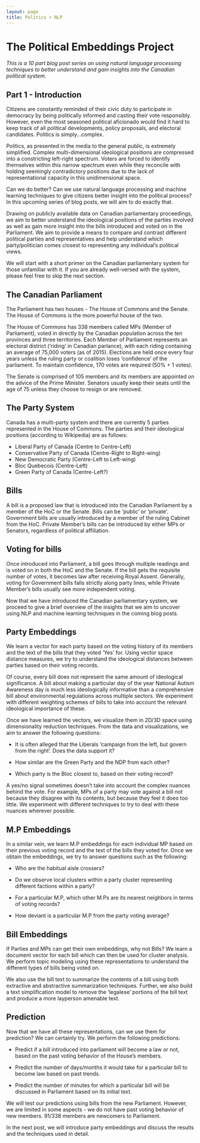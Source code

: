 ```yaml
---
layout: page
title: Politics + NLP
---
```


# The Political Embeddings Project

*This is a 10 part blog post series on using natural language processing techniques to better understand and gain insights into the Canadian political system.*

## Part 1 - Introduction



Citizens are constantly reminded of their civic duty to participate in democracy by being politically informed and casting their vote responsibly. However, even the most seasoned political aficionado would find it hard to keep track of all political developments, policy proposals, and electoral candidates. Politics is simply...complex.

Politics, as presented in the media to the general public, is extremely simplified. Complex multi-dimensional ideological positions are compressed into a constricting left-right spectrum. Voters are forced to identify themselves within this narrow spectrum even while they reconcile with holding seemingly contradictory positions due to the lack of representational capacity in this unidimensional space.

Can we do better? Can we use natural language processing and machine learning techniques to give citizens better insight into the political process? In this upcoming series of blog posts, we will aim to do exactly that.

Drawing on publicly available data on Canadian parliamentary proceedings, we aim to better understand the ideological positions of the parties involved as well as gain more insight into the bills introduced and voted on in the Parliament. We aim to provide a means to compare and contrast different political parties and representatives and help understand which party/politician comes closest to representing any individual’s political views.

We will start with a short primer on the Canadian parliamentary system for those unfamiliar with it. If you are already well-versed with the system, please feel free to skip the next section.

## The Canadian Parliament
The Parliament has two houses - The House of Commons and the Senate. The House of Commons is the more powerful house of the two.

The House of Commons has 338 members called MPs (Member of Parliament), voted in directly by the Canadian population across the ten provinces and three territories. Each Member of Parliament represents an electoral district (‘riding’ in Canadian parlance), with each riding containing an average of 75,000 voters (as of 2015). Elections are held once every four years unless the ruling party or coalition loses ‘confidence’ of the parliament. To maintain confidence, 170 votes are required (50% + 1 votes).

The Senate is comprised of 105 members and its members are appointed on the advice of the Prime Minister. Senators usually keep their seats until the age of 75 unless they choose to resign or are removed.

## The Party System

Canada has a multi-party system and there are currently 5 parties represented in the House of Commons. The parties and their ideological positions (according to Wikipedia) are as follows:

- Liberal Party of Canada (Centre to Centre-Left)
- Conservative Party of Canada (Centre-Right to Right-wing)
- New Democratic Party (Centre-Left to Left-wing)
- Bloc Quebecois (Centre-Left)
- Green Party of Canada (Centre-Left?)

## Bills
A bill is a proposed law that is introduced into the Canadian Parliament by a member of the HoC or the Senate. Bills can be ‘public’ or ‘private’. Government bills are usually introduced by a member of the ruling Cabinet from the HoC. Private Member’s bills can be introduced by either MPs or Senators, regardless of political affiliation.

## Voting for bills
Once introduced into Parliament, a bill goes through multiple readings and is voted on in both the HoC and the Senate. If the bill gets the requisite number of votes, it becomes law after receiving Royal Assent. Generally, voting for Government bills falls strictly along party lines, while Private Member’s bills usually see more independent voting.

Now that we have introduced the Canadian parliamentary system, we proceed to give a brief overview of the insights that we aim to uncover using NLP and machine learning techniques in the coming blog posts.

## Party Embeddings

We learn a vector for each party based on the voting history of its members and the text of the bills that they voted ‘Yes’ for. Using vector space distance measures, we try to understand the ideological distances between parties based on their voting records. 

Of course, every bill does not represent the same amount of ideological significance. A bill about making a particular day of the year National Autism Awareness day is much less ideologically informative than a comprehensive bill about environmental regulations across multiple sectors. We experiment with different weighting schemes of bills to take into account the relevant ideological importance of these. 

Once we have learned the vectors, we visualize them in 2D/3D space using dimensionality reduction techniques. From the data and visualizations, we aim to answer the following questions:

- It is often alleged that the Liberals ‘campaign from the left, but govern from the right’. Does the data support it?

- How similar are the Green Party and the NDP from each other?

- Which party is the Bloc closest to, based on their voting record?

A yes/no signal sometimes doesn’t take into account the complex nuances behind the vote. For example, MPs of a party may vote against a bill not because they disagree with its contents, but because they feel it does too little. We experiment with different techniques to try to deal with these nuances wherever possible.

## M.P Embeddings

In a similar vein, we learn M.P embeddings for each individual MP based on their previous voting record and the text of the bills they voted for. Once we obtain the embeddings, we try to answer questions such as the following:

* Who are the habitual aisle crossers? 

* Do we observe local clusters within a party cluster representing different factions within a party?

* For a particular M.P, which other M.Ps are its nearest neighbors in terms of voting records?

* How deviant is a particular M.P from the party voting average?

## Bill Embeddings

If Parties and MPs can get their own embeddings, why not Bills? We learn a document vector for each bill which can then be used for cluster analysis. We perform topic modeling using these representations to understand the different types of bills being voted on.

We also use the bill text to summarize the contents of a bill using both extractive and abstractive summarization techniques. Further, we also build a text simplification model to remove the ‘legalese’ portions of the bill text and produce a more layperson amenable text.

## Prediction

Now that we have all these representations, can we use them for prediction?
We can certainly try.
We perform the following predictions:

* Predict if a bill introduced into parliament will become a law or not, based on the past voting behavior of the House’s members.

* Predict the number of days/months it would take for a particular bill to become law based on past trends.

* Predict the number of minutes for which a particular bill will be discussed in Parliament based on its initial text.

We will test our predictions using bills from the new Parliament. However, we are limited in some aspects - we do not have past voting behavior of new members. 91/338 members are newcomers to Parliament.

In the next post, we will introduce party embeddings and discuss the results and the techniques used in detail.

